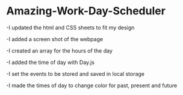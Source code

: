 # Amazing-Work-Day-Scheduler

-I updated the html and CSS sheets to fit my design

-I added a screen shot of the webpage

-I created an array for the hours of the day

-I added the time of day with Day.js

-I set the events to be stored and saved in local storage

-I made the times of day to change color for past, present and future